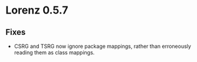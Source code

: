 Lorenz 0.5.7
===

## Fixes

- CSRG and TSRG now ignore package mappings, rather than erroneously reading them
  as class mappings.
